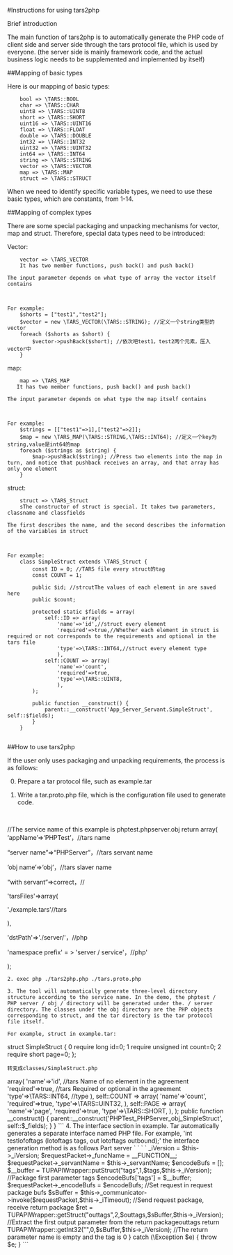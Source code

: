 #Instructions for using tars2php



Brief introduction

The main function of tars2php is to automatically generate the PHP code of client side and server side through the tars protocol file, which is used by everyone. (the server side is mainly framework code, and the actual business logic needs to be supplemented and implemented by itself)



##Mapping of basic types

Here is our mapping of basic types:
```
    bool => \TARS::BOOL
    char => \TARS::CHAR
    uint8 => \TARS::UINT8
    short => \TARS::SHORT
    uint16 => \TARS::UINT16
    float => \TARS::FLOAT
    double => \TARS::DOUBLE
    int32 => \TARS::INT32
    uint32 => \TARS::UINT32
    int64 => \TARS::INT64
    string => \TARS::STRING
    vector => \TARS::VECTOR
    map => \TARS::MAP
    struct => \TARS::STRUCT
```
When we need to identify specific variable types, we need to use these basic types, which are constants, from 1-14.



##Mapping of complex types

There are some special packaging and unpacking mechanisms for vector, map and struct. Therefore, special data types need to be introduced:

Vector:
```
    vector => \TARS_VECTOR
    It has two member functions, push back() and push back()

The input parameter depends on what type of array the vector itself contains



For example:
    $shorts = ["test1","test2"];
    $vector = new \TARS_VECTOR(\TARS::STRING); //定义一个string类型的vector
    foreach ($shorts as $short) {
        $vector->pushBack($short); //依次吧test1，test2两个元素，压入vector中
    }
```
map:
```
    map => \TARS_MAP
   It has two member functions, push back() and push back()

The input parameter depends on what type the map itself contains



For example:
    $strings = [["test1"=>1],["test2"=>2]];
    $map = new \TARS_MAP(\TARS::STRING,\TARS::INT64); //定义一个key为string,value是int64的map
    foreach ($strings as $string) {
        $map->pushBack($string); //Press two elements into the map in turn, and notice that pushback receives an array, and that array has only one element
    }
```

struct:
```
    struct => \TARS_Struct
    sThe constructor of struct is special. It takes two parameters, classname and classfields

The first describes the name, and the second describes the information of the variables in struct



For example:
	class SimpleStruct extends \TARS_Struct {
		const ID = 0; //TARS file every struct的tag
		const COUNT = 1;

		public $id; //strcutThe values of each element in are saved here
		public $count; 

		protected static $fields = array(
			self::ID => array(
				'name'=>'id',//struct every element 
				'required'=>true,//Whether each element in struct is required or not corresponds to the requirements and optional in the tars file
				'type'=>\TARS::INT64,//struct every element type
				),
			self::COUNT => array(
				'name'=>'count',
				'required'=>true,
				'type'=>\TARS::UINT8,
				),
		);

		public function __construct() {
			parent::__construct('App_Server_Servant.SimpleStruct', self::$fields);
		}
	}
   
```
##How to use tars2php

If the user only uses packaging and unpacking requirements, the process is as follows:



0. Prepare a tar protocol file, such as example.tar



1. Write a tar.proto.php file, which is the configuration file used to generate code.

` ` ` `

//The service name of this example is phptest.phpserver.obj
return array(
‘appName’=>‘PHPTest’，//tars name

“server name”=>“PHPServer”，//tars servant name

‘obj name’=>‘obj’，//tars slaver name

“with servant”=>correct，//

'tarsFiles'=>array(

'./example.tars'//tars

),

'dstPath'=>'./server/'，//php

'namespace prefix' = > 'server / service'，//php'

);
```
2. exec php ./tars2php.php ./tars.proto.php

3. The tool will automatically generate three-level directory structure according to the service name. In the demo, the phptest / PHP server / obj / directory will be generated under the. / server directory. The classes under the obj directory are the PHP objects corresponding to struct, and the tar directory is the tar protocol file itself.

For example, struct in example.tar:
```
struct SimpleStruct {
    0 require long id=0;
    1 require unsigned int count=0;
    2 require short page=0;
};
```
转变成classes/SimpleStruct.php

```
<?php

namespace Server\servant\PHPTest\PHPServer\obj\classes;

class SimpleStruct extends \TARS_Struct {
	const ID = 0; //tars protocal tag
	const COUNT = 1;
	const PAGE = 2;
	
	public $id; //Actual value of element
	public $count; 
	public $page; 
	
	protected static $_fields = array(
		self::ID => array(
			'name'=>'id', //tars Name of no element in the agreement
			'required'=>true, //tars Required or optional in the agreement
			'type'=>\TARS::INT64, //type
			),
		self::COUNT => array(
			'name'=>'count',
			'required'=>true,
			'type'=>\TARS::UINT32,
			),
		self::PAGE => array(
			'name'=>'page',
			'required'=>true,
			'type'=>\TARS::SHORT,
			),
	);

	public function __construct() {
		parent::__construct('PHPTest_PHPServer_obj_SimpleStruct', self::$_fields);
	}
}
```

4. The interface section in example. Tar automatically generates a separate interface named PHP file.

For example, 'int testlofoftags (lotoftags tags, out lotoftags outbound);' the interface generation method is as follows



Part server

` ` ` `

<? PHP

//Note that the comment part of the generated file will be converted to PHP code when the server is started. If not necessary, do not modify it

//The specific implementation of the server part needs to be inherited by itself. The notes are as follows



//The parameter is of struct type, corresponding to $tags variable. The corresponding PHP object is in \ server \ service \ phptest \ phpserver \ obj \ classes \ lotoftags

//The parameter is of struct type, corresponding to $outputs variable. The corresponding PHP object is in \ server \ service \ phptest \ phpserver \ obj \ classes \ lotoftags, which is the output parameter

//Interface prevent to int
	/**
	 * @param struct $tags \Server\servant\PHPTest\PHPServer\obj\classes\LotofTags
	 * @param struct $outtags \Server\servant\PHPTest\PHPServer\obj\classes\LotofTags =out=
	 * @return int 
	 */
	public function testLofofTags(LotofTags $tags,LotofTags &$outtags);
```
client part 
```
<?php
	try {
		$requestPacket = new RequestPacket(); //Parameters required to build the request package
		$requestPacket->_iVersion = $this->_iVersion;
		$requestPacket->_funcName = __FUNCTION__;
		$requestPacket->_servantName = $this->_servantName;
		
		$encodeBufs = [];

		$__buffer = TUPAPIWrapper::putStruct("tags",1,$tags,$this->_iVersion); //Package first parameter tags
		$encodeBufs['tags'] = $__buffer;
		
		$requestPacket->_encodeBufs = $encodeBufs; //Set request in request package bufs

		$sBuffer = $this->_communicator->invoke($requestPacket,$this->_iTimeout); //Send request package, receive return package

		$ret = TUPAPIWrapper::getStruct("outtags",2,$outtags,$sBuffer,$this->_iVersion); //Extract the first output parameter from the return packageouttags
		return TUPAPIWrapper::getInt32("",0,$sBuffer,$this->_iVersion); //The return parameter name is empty and the tag is 0

	}
	catch (\Exception $e) {
		throw $e;
	}
```
